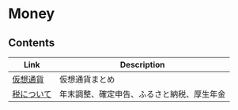 # Money

## Contents

| Link                          | Description                                |
| ----------------------------- | ------------------------------------------ |
| [仮想通貨](cryptocurrency.md) | 仮想通貨まとめ                             |
| [税について](tax.md)          | 年末調整、確定申告、ふるさと納税、厚生年金 |
